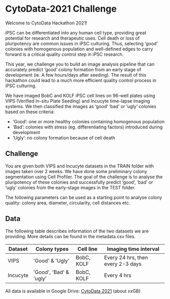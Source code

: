 # CytoData-2021 Challenge 
Welcome to CytoData Hackathon 2021! 


iPSC can be differentiated into any human cell type, providing great potential for research and therapeutic uses. Cell death or loss of pluripotency are common issues in iPSC culturing. Thus, selecting ‘good’ colonies with homogenous population and well-defined edges to carry forward is a critical quality control step in iPSC research.


This year, we challenge you to build an image analysis pipeline that can accurately predict ‘good’ colony formation from an early stage of development (ie. A few hours/days after seeding). The result of this hackathon could lead to a much more efficient quality control process in iPSC culturing. 


We have imaged BobC and KOLF iPSC cell lines on 96-well plates using VIPS (Verified In-situ Plate Seeding) and Incucyte time-lapse imaging systems. We then classified the images as ‘good’ ‘bad’ or ‘ugly’ colonies based on these criteria: 
* ‘Good’: one or more healthy colonies containing homogenous population
* ‘Bad’: colonies with stress (eg. differentiating factors) introduced during development 
* ‘Ugly’: no colony formation because of cell death




## Challenge
You are given both VIPS and Incucyte datasets in the TRAIN folder with images taken over 2 weeks. We have done some preliminary colony segmentation using Cell Profiler. The goal of the challenge is to analyse the pluripotency of these colonies and successfully predict ‘good’, ‘bad’ or ‘ugly’ colonies from the early-stage images in the TEST folder. 


The following parameters can be used as a starting point to analyse colony quality: colony area, diameter, circularity, cell distances etc. 


## Data
The following table describes information of the two datasets we are providing. More details can be found in the metadata.csv files. 

Dataset  | Colony types | Cell line | Imaging time interval
------------- | -------------  | -------------  | ------------
VIPS  | 'Good' & 'Ugly' | BobC, KOLF | Every 24 hrs, then every 2-3 days
Incucyte  | 'Good', 'Bad' & 'ugly' | BobC, KOLF | Every 4 hrs

All data is available in Google Drive: [CytoData 2021](https://drive.google.com/drive/folders/15nshkzrdj8ZdL8cgWMH6ghFyapqoac9E) (about xxGB) 


